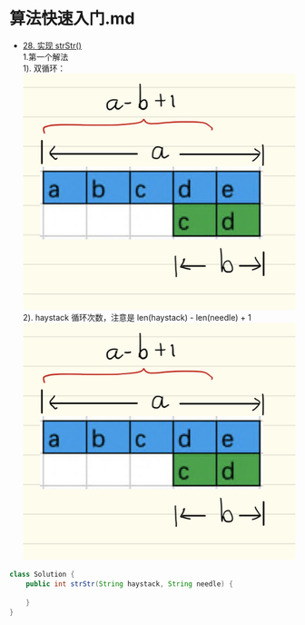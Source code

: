 # 算法快速入门.md
* [28. 实现 strStr()](https://leetcode-cn.com/problems/implement-strstr/)  
1.第一个解法  
1). 双循环：  
![双循环](https://github.com/zhanghaocore/brushA/blob/master/img%E7%AE%97%E6%B3%95%E5%BF%AB%E9%80%9F%E5%85%A5%E9%97%A8/28-002.jpeg "双循环图")  
2). haystack 循环次数，注意是 len(haystack) - len(needle) + 1  
![循环次数](https://github.com/zhanghaocore/brushA/blob/master/img%E7%AE%97%E6%B3%95%E5%BF%AB%E9%80%9F%E5%85%A5%E9%97%A8/28-002.jpeg "循环次数图")  
``` java
class Solution {
    public int strStr(String haystack, String needle) {
    
    }
}
```